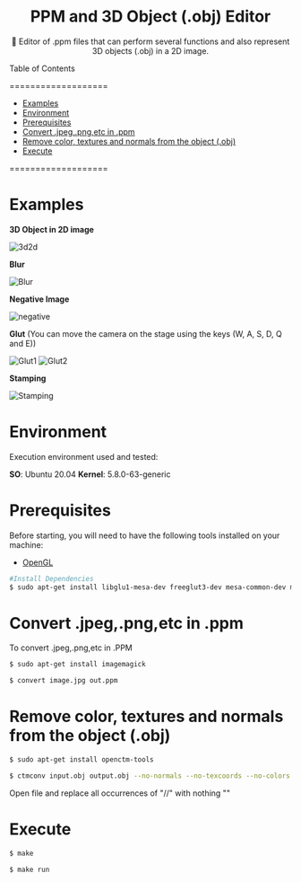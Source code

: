 <h1 align="center">PPM and 3D Object (.obj) Editor</h1>

<p align="center"> 🚀 Editor of .ppm files that can perform several functions and also represent 3D objects (.obj) in a 2D image. </p>

Table of Contents

===================

<!--ts-->

- [Examples](#Examples)
- [Environment](#Environment)
- [Prerequisites](#Prerequisites)
- [Convert .jpeg,.png,etc in .ppm](#Convert)
- [Remove color, textures and normals from the object (.obj)](#Remove)
- [Execute](#Execute)

<!--te-->

===================

# Examples

**3D Object in 2D image**

<img src="/img/README/3d2d.jpg" alt="3d2d"/>

**Blur**

<img src="/img/README/blur.jpg" alt="Blur"/>

**Negative Image**

<img src="/img/README/negative.jpg" alt="negative"/>

**Glut** (You can move the camera on the stage using the keys (W, A, S, D, Q and E))

<img src="/img/README/glut.jpg" alt="Glut1"/>

<img src="/img/README/glut2.jpg" alt="Glut2"/>

**Stamping**

<img src="/img/README/stamping.jpg" alt="Stamping"/>

# Environment

Execution environment used and tested:

**SO**: Ubuntu 20.04 **Kernel**: 5.8.0-63-generic

# Prerequisites

Before starting, you will need to have the following tools installed on your machine:

- [OpenGL](https://www.opengl.org/)

```bash
#Install Dependencies
$ sudo apt-get install libglu1-mesa-dev freeglut3-dev mesa-common-dev mesa-utils freeglut3 libglew-dev
```

# Convert .jpeg,.png,etc in .ppm

To convert .jpeg,.png,etc in .PPM

```bash
$ sudo apt-get install imagemagick

$ convert image.jpg out.ppm
```

# Remove color, textures and normals from the object (.obj)

```bash
$ sudo apt-get install openctm-tools

$ ctmconv input.obj output.obj --no-normals --no-texcoords --no-colors
```

Open file and replace all occurrences of "//" with nothing ""

# Execute

```bash
$ make

$ make run
```
